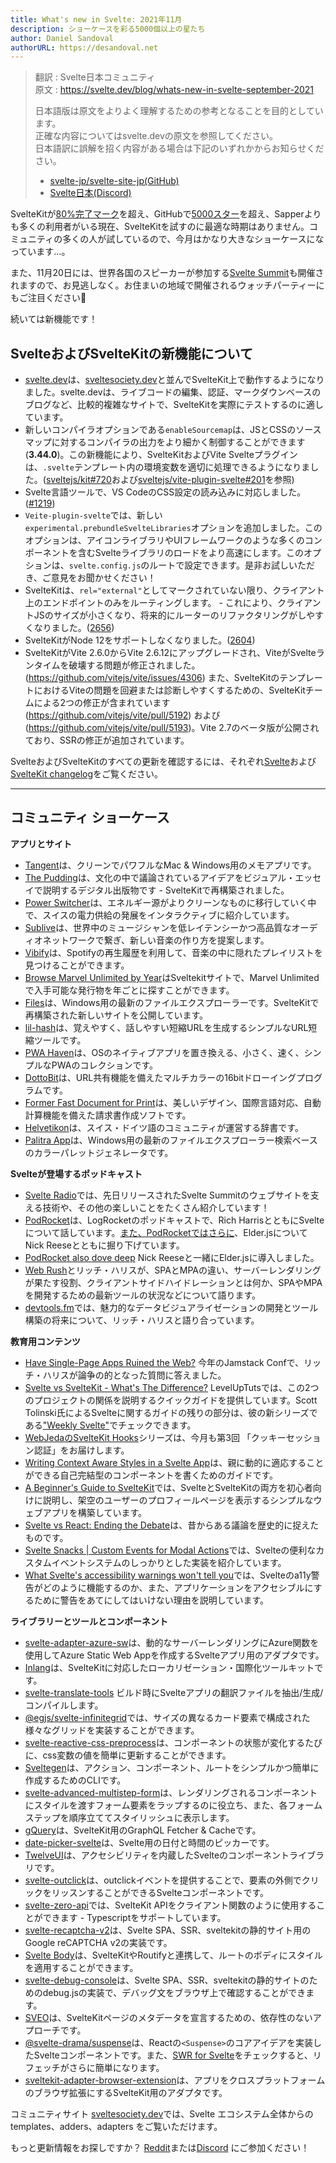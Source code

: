 ```yaml
---
title: What's new in Svelte: 2021年11月
description: ショーケースを彩る5000個以上の星たち
author: Daniel Sandoval
authorURL: https://desandoval.net
---
```


> 翻訳 : Svelte日本コミュニティ  
> 原文 : https://svelte.dev/blog/whats-new-in-svelte-september-2021
> 
> 日本語版は原文をよりよく理解するための参考となることを目的としています。  
> 正確な内容についてはsvelte.devの原文を参照してください。  
> 日本語訳に誤解を招く内容がある場合は下記のいずれかからお知らせください。
> - [svelte-jp/svelte-site-jp(GitHub)](https://github.com/svelte-jp/svelte-site-jp)
> - [Svelte日本(Discord)](https://discord.com/invite/YTXq3ZtBbx)

SvelteKitが[80%完了マーク](https://github.com/sveltejs/kit/milestone/2)を超え、GitHubで[5000スター](https://github.com/sveltejs/kit)を超え、Sapperよりも多くの利用者がいる現在、SvelteKitを試すのに最適な時期はありません。コミュニティの多くの人が試しているので、今月はかなり大きなショーケースになっています...。

また、11月20日には、世界各国のスピーカーが参加する[Svelte Summit](https://sveltesummit.com)も開催されますので、お見逃しなく。お住まいの地域で開催されるウォッチパーティーにもご注目ください👀

続いては新機能です！

## SvelteおよびSvelteKitの新機能について
- [svelte.dev](https://svelte.dev/)は、[sveltesociety.dev](https://sveltesociety.dev)と並んでSvelteKit上で動作するようになりました。svelte.devは、ライブコードの編集、認証、マークダウンベースのブログなど、比較的複雑なサイトで、SvelteKitを実際にテストするのに適しています。
- 新しいコンパイラオプションである`enableSourcemap`は、JSとCSSのソースマップに対するコンパイラの出力をより細かく制御することができます(**3.44.0**)。この新機能により、SvelteKitおよびVite Svelteプラグインは、`.svelte`テンプレート内の環境変数を適切に処理できるようになりました。([sveltejs/kit#720](https://github.com/sveltejs/kit/issues/720)および[sveltejs/vite-plugin-svelte#201](https://github.com/sveltejs/vite-plugin-svelte/pull/201)を参照)
- Svelte言語ツールで、VS CodeのCSS設定の読み込みに対応しました。([#1219](https://github.com/sveltejs/language-tools/issues/1219))
- `Veite-plugin-svelte`では、新しい`experimental.prebundleSvelteLibraries`オプションを追加しました。このオプションは、アイコンライブラリやUIフレームワークのような多くのコンポーネントを含むSvelteライブラリのロードをより高速にします。このオプションは、`svelte.config.js`のルートで設定できます。是非お試しいただき、ご意見をお聞かせください！
- SvelteKitは、`rel="external"`としてマークされていない限り、クライアント上のエンドポイントのみをルーティングします。 - これにより、クライアントJSのサイズが小さくなり、将来的にルーターのリファクタリングがしやすくなりました。([2656](https://github.com/sveltejs/kit/pull/2656))
- SvelteKitがNode 12をサポートしなくなりました。([2604](https://github.com/sveltejs/kit/pull/2604))
- SvelteKitがVite 2.6.0からVite 2.6.12にアップグレードされ、ViteがSvelteランタイムを破壊する問題が修正されました。(https://github.com/vitejs/vite/issues/4306) また、SvelteKitのテンプレートにおけるViteの問題を回避または診断しやすくするための、SvelteKitチームによる2つの修正が含まれています(https://github.com/vitejs/vite/pull/5192) および (https://github.com/vitejs/vite/pull/5193)。Vite 2.7のベータ版が公開されており、SSRの修正が追加されています。


SvelteおよびSvelteKitのすべての更新を確認するには、それぞれ[Svelte](https://github.com/sveltejs/svelte/blob/master/CHANGELOG.md)および[SvelteKit changelog](https://github.com/sveltejs/kit/blob/master/packages/kit/CHANGELOG.md)をご覧ください。

---

## コミュニティ ショーケース

**アプリとサイト**
- [Tangent](http://tangentnotes.com/)は、クリーンでパワフルなMac & Windows用のメモアプリです。
- [The Pudding](https://pudding.cool/)は、文化の中で議論されているアイデアをビジュアル・エッセイで説明するデジタル出版物です - SvelteKitで再構築されました。
- [Power Switcher](https://powerswitcher.axpo.com/)は、エネルギー源がよりクリーンなものに移行していく中で、スイスの電力供給の発展をインタラクティブに紹介しています。
- [Sublive](https://sub.live/)は、世界中のミュージシャンを低レイテンシーかつ高品質なオーディオネットワークで繋ぎ、新しい音楽の作り方を提案します。
- [Vibify](https://www.vibify.me/)は、Spotifyの再生履歴を利用して、音楽の中に隠れたプレイリストを見つけることができます。
- [Browse Marvel Unlimited by Year](https://marvel.geoffrich.net/)はSveltekitサイトで、Marvel Unlimitedで入手可能な発行物を年ごとに探すことができます。
- [Files](https://files.community/)は、Windows用の最新のファイルエクスプローラーです。SvelteKitで再構築された新しいサイトを公開しています。
- [lil-hash](https://github.com/jackbow/lil-hash)は、覚えやすく、話しやすい短縮URLを生成するシンプルなURL短縮ツールです。
- [PWA Haven](https://github.com/ThaUnknown/pwa-haven)は、OSのネイティブアプリを置き換える、小さく、速く、シンプルなPWAのコレクションです。
- [DottoBit](https://dottobit.com/)は、URL共有機能を備えたマルチカラーの16bitドローイングプログラムです。
- [Former Fast Document for Print](https://github.com/zummon/former)は、美しいデザイン、国際言語対応、自動計算機能を備えた請求書作成ソフトです。
- [Helvetikon](https://github.com/noahsalvi/helvetikon)は、スイス・ドイツ語のコミュニティが運営する辞書です。
- [Palitra App](https://palitra.app/)は、Windows用の最新のファイルエクスプローラー検索ベースのカラーパレットジェネレータです。

**Svelteが登場するポッドキャスト**
- [Svelte Radio](https://www.svelteradio.com/episodes/svelte-summit-is-coming-up-and-svelte-is-growing)では、先日リリースされたSvelte Summitのウェブサイトを支える技術や、その他の楽しいことをたくさん紹介しています！
- [PodRocket](https://podrocket.logrocket.com/rich-harris)は、LogRocketのポッドキャストで、Rich HarrisとともにSvelteについて話しています。[また、PodRocketではさらに](https://podrocket.logrocket.com/elderjs)、Elder.jsについてNick Reeseとともに掘り下げています。
- [PodRocket also dove deep](https://podrocket.logrocket.com/elderjs) Nick Reeseと一緒にElder.jsに導入しました。
- [Web Rush](https://webrush.io/episodes/episode-153-single-page-application-vs-multi-page-application-with-rich-harris)とリッチ・ハリスが、SPAとMPAの違い、サーバーレンダリングが果たす役割、クライアントサイドハイドレーションとは何か、SPAやMPAを開発するための最新ツールの状況などについて語ります。
- [devtools.fm](https://devtools.fm/episode/15)では、魅力的なデータビジュアライゼーションの開発とツール構築の将来について、リッチ・ハリスと語り合っています。

**教育用コンテンツ**
- [Have Single-Page Apps Ruined the Web?](https://www.youtube.com/watch?v=860d8usGC0o) 今年のJamstack Confで、リッチ・ハリスが論争の的となった質問に答えました。
- [Svelte vs SvelteKit - What's The Difference?](https://www.youtube.com/watch?v=IKhtnhQKjxQ) LevelUpTutsでは、この2つのプロジェクトの関係を説明するクイックガイドを提供しています。Scott Tolinski氏によるSvelteに関するガイドの残りの部分は、彼の新シリーズである["Weekly Svelte"](https://www.youtube.com/playlist?list=PLLnpHn493BHF-Onm1MQgKC1psvW-rJuYi)でチェックできます。
- [WebJedaのSvelteKit Hooks](https://www.youtube.com/watch?v=RarufLoEL08&list=PLm_Qt4aKpfKgzcTiMT2cgWGBDBIPK06DQ)シリーズは、今月も第3回 「クッキーセッション認証」をお届けします。
- [Writing Context Aware Styles in a Svelte App](https://www.ryanfiller.com/blog/tips/svelte-contex-aware-styles)は、親に動的に適応することができる自己完結型のコンポーネントを書くためのガイドです。
- [A Beginner's Guide to SvelteKit](https://www.sitepoint.com/a-beginners-guide-to-sveltekit/)では、SvelteとSvelteKitの両方を初心者向けに説明し、架空のユーザーのプロフィールページを表示するシンプルなウェブアプリを構築しています。
- [Svelte vs React: Ending the Debate](https://massivepixel.io/blog/svelte-vs-react/)は、昔からある議論を歴史的に捉えたものです。
- [Svelte Snacks | Custom Events for Modal Actions](https://jeremydayslice.hashnode.dev/svelte-snacks-or-custom-events-for-modal-actions)では、Svelteの便利なカスタムイベントシステムのしっかりとした実装を紹介しています。
- [What Svelte's accessibility warnings won't tell you](https://geoffrich.net/posts/svelte-a11y-limits/)では、Svelteのa11y警告がどのように機能するのか、また、アプリケーションをアクセシブルにするために警告をあてにしてはいけない理由を説明しています。

**ライブラリーとツールとコンポーネント**
- [svelte-adapter-azure-sw](https://github.com/geoffrich/svelte-adapter-azure-swa)は、動的なサーバーレンダリングにAzure関数を使用してAzure Static Web Appを作成するSvelteアプリ用のアダプタです。
- [Inlang](https://docs.inlang.dev/getting-started/svelte-kit)は、SvelteKitに対応したローカリゼーション・国際化ツールキットです。
- [svelte-translate-tools](https://github.com/noelmugnier/svelte-translate-tools) ビルド時にSvelteアプリの翻訳ファイルを抽出/生成/コンパイルします。
- [@egjs/svelte-infinitegrid](https://github.com/naver/egjs-infinitegrid/tree/master/packages/svelte-infinitegrid)では、サイズの異なるカード要素で構成された様々なグリッドを実装することができます。
- [svelte-reactive-css-preprocess](https://github.com/srmullen/svelte-reactive-css-preprocess)は、コンポーネントの状態が変化するたびに、css変数の値を簡単に更新することができます。
- [Sveltegen](https://github.com/snuffyDev/sveltegen)は、アクション、コンポーネント、ルートをシンプルかつ簡単に作成するためのCLIです。
- [svelte-advanced-multistep-form](https://www.npmjs.com/package/svelte-advanced-multistep-form)は、レンダリングされるコンポーネントにスタイルを渡すフォーム要素をラップするのに役立ち、また、各フォームステップを順序立ててスタイリッシュに表示します。
- [gQuery](https://github.com/leveluptuts/gQuery)は、SvelteKit用のGraphQL Fetcher & Cacheです。
- [date-picker-svelte](https://github.com/probablykasper/date-picker-svelte)は、Svelte用の日付と時間のピッカーです。
- [TwelveUI](https://twelveui.readme.io/reference/what-is-twelveui)は、アクセシビリティを内蔵したSvelteのコンポーネントライブラリです。
- [svelte-outclick](https://github.com/babakfp/svelte-outclick/)は、outclickイベントを提供することで、要素の外側でクリックをリッスンすることができるSvelteコンポーネントです。
- [svelte-zero-api](https://github.com/ymzuiku/svelte-zero-api)では、SvelteKit APIをクライアント関数のように使用することができます - Typescriptをサポートしています。
- [svelte-recaptcha-v2](https://github.com/basaran/svelte-recaptcha-v2)は、Svelte SPA、SSR、sveltekitの静的サイト用のGoogle reCAPTCHA v2の実装です。
- [Svelte Body](https://github.com/ghostdevv/svelte-body)は、SvelteKitやRoutifyと連携して、ルートのボディにスタイルを適用することができます。
- [svelte-debug-console](https://github.com/basaran/svelte-debug-console)は、Svelte SPA、SSR、sveltekitの静的サイトのためのdebug.jsの実装で、デバッグ文をブラウザ上で確認することができます。
- [SVEO](https://github.com/didier/sveo)は、SvelteKitページのメタデータを宣言するための、依存性のないアプローチです。
- [@svelte-drama/suspense](https://www.npmjs.com/package/@svelte-drama/suspense)は、Reactの`<Suspense>`のコアアイデアを実装したSvelteコンポーネントです。また、[SWR for Svelte](https://www.npmjs.com/package/@svelte-drama/swr)をチェックすると、リフェッチがさらに簡単になります。
- [sveltekit-adapter-browser-extension](https://github.com/antony/sveltekit-adapter-browser-extension)は、アプリをクロスプラットフォームのブラウザ拡張にするSvelteKit用のアダプタです。

コミュニティサイト [sveltesociety.dev](https://sveltesociety.dev/templates/)では、Svelte エコシステム全体からの templates、adders、adapters をご覧いただけます。

もっと更新情報をお探しですか？ [Reddit](https://www.reddit.com/r/sveltejs/)または[Discord](https://discord.com/invite/yy75DKs) にご参加ください！
